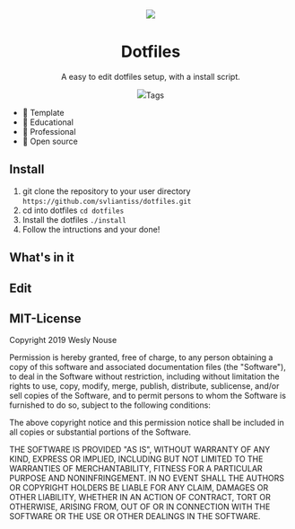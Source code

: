 <p align="center"><a href="https://github.com/absolum1"
target="_blank"><br><img width="200" src="https://absolum.nl/assets/images/absolum-min-1014x789.png"></a></p>


<h1 align="center">Dotfiles</h1>


<p align="center">A easy to edit dotfiles setup, with a install script.</p>

<p align="center"><img width="500" src="screenshot-of-normal-setup.png></p>
![screenshot of normal setup](screenshot-of-normal-setup.png)
![screenshot of tmux](screenshot-of-tmux.png)
![screenshot of vim](screenshot-of-vim.png)


## Tags
- :page_facing_up: Template
- :closed_book: Educational
- :necktie: Professional
- 🎉 Open source

## Install
1. git clone the repository to your user directory
   ```https://github.com/svliantiss/dotfiles.git```
2. cd into dotfiles
   ```cd dotfiles```
3. Install the dotfiles
   ```./install```
4. Follow the intructions and your done!

## What's in it

## Edit

## MIT-License
Copyright 2019 Wesly Nouse

Permission is hereby granted, free of charge, to any person obtaining a copy of this software and associated documentation files (the "Software"), to deal in the Software without restriction, including without limitation the rights to use, copy, modify, merge, publish, distribute, sublicense, and/or sell copies of the Software, and to permit persons to whom the Software is furnished to do so, subject to the following conditions:

The above copyright notice and this permission notice shall be included in all copies or substantial portions of the Software.

THE SOFTWARE IS PROVIDED "AS IS", WITHOUT WARRANTY OF ANY KIND, EXPRESS OR IMPLIED, INCLUDING BUT NOT LIMITED TO THE WARRANTIES OF MERCHANTABILITY, FITNESS FOR A PARTICULAR PURPOSE AND NONINFRINGEMENT. IN NO EVENT SHALL THE AUTHORS OR COPYRIGHT HOLDERS BE LIABLE FOR ANY CLAIM, DAMAGES OR OTHER LIABILITY, WHETHER IN AN ACTION OF CONTRACT, TORT OR OTHERWISE, ARISING FROM, OUT OF OR IN CONNECTION WITH THE SOFTWARE OR THE USE OR OTHER DEALINGS IN THE SOFTWARE.
